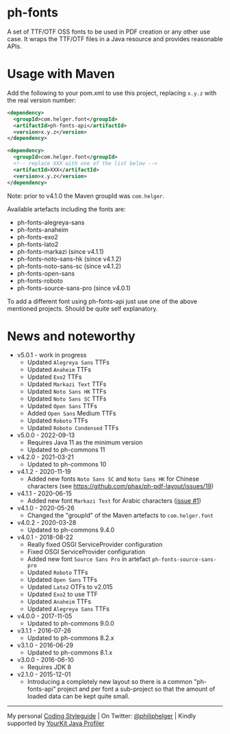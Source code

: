 # ph-fonts

A set of TTF/OTF OSS fonts to be used in PDF creation or any other use case.
It wraps the TTF/OTF files in a Java resource and provides reasonable APIs.

# Usage with Maven

Add the following to your pom.xml to use this project, replacing `x.y.z` with the real version number: 

```xml
<dependency>
  <groupId>com.helger.font</groupId>
  <artifactId>ph-fonts-api</artifactId>
  <version>x.y.z</version>
</dependency>

<dependency>
  <groupId>com.helger.font</groupId>
  <!-- replace XXX with one of the list below --> 
  <artifactId>XXX</artifactId>
  <version>x.y.z</version>
</dependency>
```

Note: prior to v4.1.0 the Maven groupId was `com.helger`.

Available artefacts including the fonts are:
  * ph-fonts-alegreya-sans
  * ph-fonts-anaheim
  * ph-fonts-exo2
  * ph-fonts-lato2
  * ph-fonts-markazi (since v4.1.1)
  * ph-fonts-noto-sans-hk (since v4.1.2)
  * ph-fonts-noto-sans-sc (since v4.1.2)
  * ph-fonts-open-sans
  * ph-fonts-roboto
  * ph-fonts-source-sans-pro (since v4.0.1)

To add a different font using ph-fonts-api just use one of the above mentioned projects.
Should be quite self explanatory.

# News and noteworthy

* v5.0.1 - work in progress
    * Updated `Alegreya Sans` TTFs
    * Updated `Anaheim` TTFs
    * Updated `Exo2` TTFs
    * Updated `Markazi Text` TTFs
    * Updated `Noto Sans HK` TTFs
    * Updated `Noto Sans SC` TTFs
    * Updated `Open Sans` TTFs
    * Added `Open Sans` Medium TTFs
    * Updated `Roboto` TTFs
    * Updated `Roboto Condensed` TTFs
* v5.0.0 - 2022-09-13
    * Requires Java 11 as the minimum version
    * Updated to ph-commons 11
* v4.2.0 - 2021-03-21
    * Updated to ph-commons 10
* v4.1.2 - 2020-11-19
    * Added new fonts `Noto Sans SC` and `Noto Sans HK` for Chinese characters (see https://github.com/phax/ph-pdf-layout/issues/19)
* v4.1.1 - 2020-06-15
    * Added new font `Markazi Text` for Arabic characters ([issue #1](https://github.com/phax/ph-fonts/issues/1))
* v4.1.0 - 2020-05-26
    * Changed the "groupId" of the Maven artefacts to `com.helger.font`
* v4.0.2 - 2020-03-28
    * Updated to ph-commons 9.4.0
* v4.0.1 - 2018-08-22
    * Really fixed OSGI ServiceProvider configuration
    * Fixed OSGI ServiceProvider configuration
    * Added new font `Source Sans Pro` in artefact `ph-fonts-source-sans-pro`
    * Updated `Roboto` TTFs
    * Updated `Open Sans` TTFs
    * Updated `Lato2` OTFs to v2.015
    * Updated `Exo2` to use TTF
    * Updated `Anaheim` TTFs
    * Updated `Alegreya Sans` TTFs
* v4.0.0 - 2017-11-05
    * Updated to ph-commons 9.0.0
* v3.1.1 - 2016-07-26
    * Updated to ph-commons 8.2.x
* v3.1.0 - 2016-06-29
    * Updated to ph-commons 8.1.x
* v3.0.0 - 2016-06-10
    * Requires JDK 8
* v2.1.0 - 2015-12-01
    * Introducing a completely new layout so there is a common "ph-fonts-api" project and per font a sub-project so that the amount of loaded data can be kept quite small.

---

My personal [Coding Styleguide](https://github.com/phax/meta/blob/master/CodingStyleguide.md) |
On Twitter: <a href="https://twitter.com/philiphelger">@philiphelger</a> |
Kindly supported by [YourKit Java Profiler](https://www.yourkit.com)